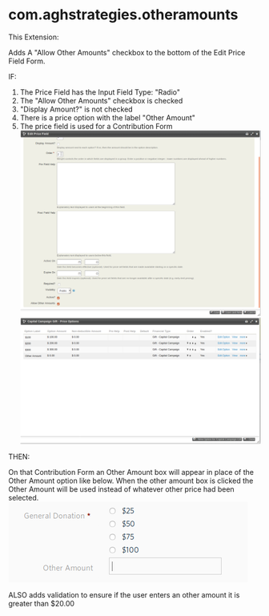 # com.aghstrategies.otheramounts

This Extension:

Adds A "Allow Other Amounts" checkbox to the bottom of the Edit Price Field Form.

IF:
1. The Price Field has the Input Field Type: "Radio"
2. The "Allow Other Amounts" checkbox is checked
3. "Display Amount?" is not checked
4. There is a price option with the label "Other Amount"
5. The price field is used for a Contribution Form
![screenshot of the price field form](images/priceFieldForm.png)
![screenshot of the price options form](images/OtherAmtsettings.png)

THEN:  

On that Contribution Form an Other Amount box will appear in place of the Other Amount option like below. When the other amount box is clicked the Other Amount will be used instead of whatever other price had been selected.  
![screenshot of other amount in action](images/otherAmountField.png)

ALSO adds validation to ensure if the user enters an other amount it is greater than $20.00
